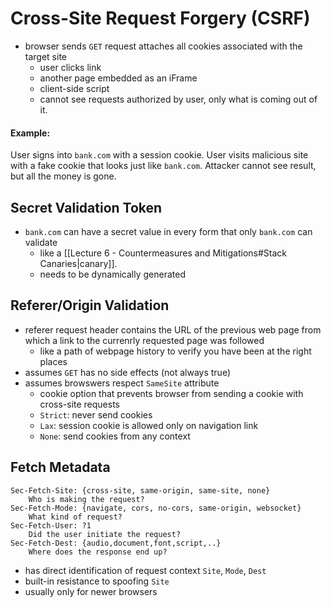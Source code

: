 
# Cross-Site Request Forgery (CSRF)
- browser sends `GET` request attaches all cookies associated with the target site
	- user clicks link
	- another page embedded as an iFrame
	- client-side script
	- cannot see requests authorized by user, only what is coming out of it.

#### Example:
User signs into `bank.com` with a session cookie. User visits malicious site with a fake cookie that looks just like `bank.com`. Attacker cannot see result, but all the money is gone. 

## Secret Validation Token
- `bank.com` can have a secret value in every form that only `bank.com` can validate
	- like a [[Lecture 6 - Countermeasures and Mitigations#Stack Canaries|canary]]. 
	- needs to be dynamically generated
## Referer/Origin Validation
- referer request header contains the URL of the previous web page from which a link to the currenrly requested page was followed
	- like a path of webpage history to verify you have been at the right places
- assumes `GET` has no side effects (not always true)
- assumes browswers respect `SameSite` attribute
	- cookie option that prevents browser from sending a cookie with cross-site requests
	- `Strict`: never send cookies
	- `Lax`: session cookie is allowed only on navigation link
	- `None`: send cookies from any context
## Fetch Metadata
```
Sec-Fetch-Site: {cross-site, same-origin, same-site, none} 
	Who is making the request? 
Sec-Fetch-Mode: {navigate, cors, no-cors, same-origin, websocket} 
	What kind of request? 
Sec-Fetch-User: ?1 
	Did the user initiate the request? 
Sec-Fetch-Dest: {audio,document,font,script,..} 
	Where does the response end up?
```
- has direct identification of request context `Site`, `Mode`, `Dest`
- built-in resistance to spoofing `Site`
- usually only for newer browsers
